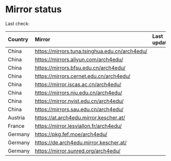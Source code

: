<script src="./time.js"></script>
# Mirror status
Last check: <script type="text/javascript">localize(1725021578.290095);</script>

|Country|Mirror|Last update|
|:------|:-----|:----------|
|China|https://mirrors.tuna.tsinghua.edu.cn/arch4edu/|<script type="text/javascript">localize(1725000021);</script>|
|China|https://mirrors.aliyun.com/arch4edu/|<script type="text/javascript">localize(1725000021);</script>|
|China|https://mirrors.bfsu.edu.cn/arch4edu/|<script type="text/javascript">localize(1724956746);</script>|
|China|https://mirrors.cernet.edu.cn/arch4edu/|<script type="text/javascript">localize(1725000021);</script>|
|China|https://mirror.iscas.ac.cn/arch4edu/|<script type="text/javascript">localize(1725000021);</script>|
|China|https://mirrors.nju.edu.cn/arch4edu/|<script type="text/javascript">localize(1724913683);</script>|
|China|https://mirror.nyist.edu.cn/arch4edu/|<script type="text/javascript">localize(1724956746);</script>|
|China|https://mirrors.sau.edu.cn/arch4edu/|<script type="text/javascript">localize(1725000021);</script>|
|Austria|https://at.arch4edu.mirror.kescher.at/|<script type="text/javascript">localize(1725000021);</script>|
|France|https://mirror.lesviallon.fr/arch4edu/|<script type="text/javascript">localize(1724956746);</script>|
|Germany|https://pkg.fef.moe/arch4edu/|<script type="text/javascript">localize(1725000021);</script>|
|Germany|https://de.arch4edu.mirror.kescher.at/|<script type="text/javascript">localize(1725000021);</script>|
|Germany|https://mirror.sunred.org/arch4edu/|<script type="text/javascript">localize(1725000021);</script>|

<script src="./tablefilter/tablefilter.js"></script>
<script src="./table.js"></script>